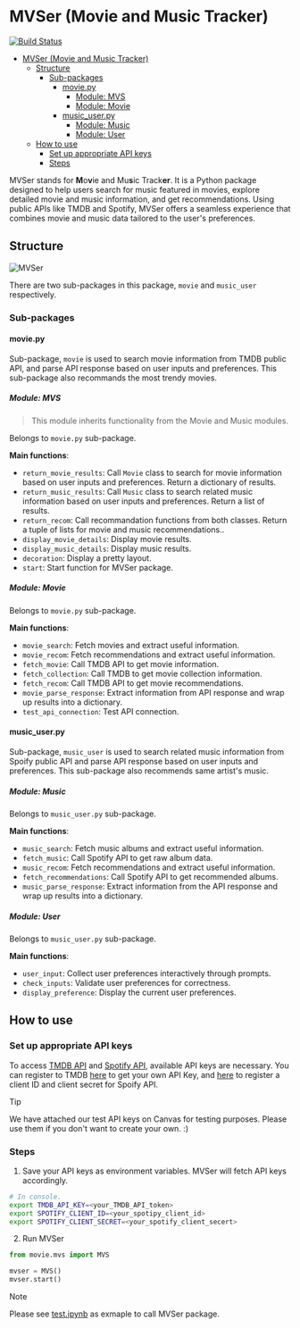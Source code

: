 # MVSer (Movie and Music Tracker)

[![Build Status](https://app.travis-ci.com/TenTen-Teng/MVSer.svg?token=1PJB3dvKbCVRgPaN4tdQ&branch=main)](https://app.travis-ci.com/TenTen-Teng/MVSer)

- [MVSer (Movie and Music Tracker)](#mvser-movie-and-music-tracker)
  - [Structure](#structure)
    - [Sub-packages](#sub-packages)
      - [movie.py](#moviepy)
        - [Module: MVS](#module-mvs)
        - [Module: Movie](#module-movie)
      - [music\_user.py](#music_userpy)
        - [Module: Music](#module-music)
        - [Module: User](#module-user)
  - [How to use](#how-to-use)
    - [Set up appropriate API keys](#set-up-appropriate-api-keys)
    - [Steps](#steps)

MVSer stands for **M**o**v**ie and Mu**s**ic Track**er**. It is a Python package designed to help users search for music featured in movies, explore detailed movie and music information, and get recommendations. Using public APIs like TMDB and Spotify, MVSer offers a seamless experience that combines movie and music data tailored to the user's preferences.

## Structure

![MVSer](./img/MVSer.png)

There are two sub-packages in this package, `movie` and `music_user` respectively. 

### Sub-packages

#### movie.py
Sub-package, `movie` is used to search movie information from TMDB public API, and parse API response based on user inputs and preferences. This sub-package also recommands the most trendy movies.

##### Module: MVS
> This module inherits functionality from the Movie and Music modules.

Belongs to `movie.py` sub-package.

**Main functions**:
- `return_movie_results`: Call `Movie` class to search for movie information based on user inputs and preferences. Return a dictionary of results.
- `return_music_results`: Call `Music` class to search related music information based on user inputs and preferences. Return a list of results.
- `return_recom`: Call recommandation functions from both classes. Return a tuple of lists for movie and music recommendations..
- `display_movie_details`: Display movie results.
- `display_music_details`: Display music results.
- `decoration`: Display a pretty layout.
- `start`: Start function for MVSer package.

##### Module: Movie
Belongs to `movie.py` sub-package.

**Main functions**:
- `movie_search`: Fetch movies and extract useful information.
- `movie_recom`: Fetch recommendations and extract useful information.
- `fetch_movie`: Call TMDB API to get movie information. 
- `fetch_collection`: Call TMDB to get movie collection information.
- `fetch_recom`: Call TMDB API to get movie recommendations.
- `movie_parse_response`: Extract information from API response and wrap up results into a dictionary.
- `test_api_connection`: Test API connection.

#### music_user.py
Sub-package, `music_user` is used to search related music information from Spoify public API and parse API response based on user inputs and preferences. This sub-package also recommends same artist's music.

##### Module: Music
Belongs to `music_user.py` sub-package.

**Main functions**:
- `music_search`: Fetch music albums and extract useful information.
- `fetch_music`: Call Spotify API to get raw album data.
- `music_recom`: Fetch recommendations and extract useful information.
- `fetch_recommendations`: Call Spotify API to get recommended albums.
- `music_parse_response`: Extract information from the API response and wrap up results into a dictionary.

##### Module: User
Belongs to `music_user.py` sub-package.

**Main functions**:
- `user_input`: Collect user preferences interactively through prompts.
- `check_inputs`: Validate user preferences for correctness.
- `display_preference`: Display the current user preferences.

## How to use

### Set up appropriate API keys

To access [TMDB API](https://developer.themoviedb.org/reference/intro/getting-started) and [Spotify API](https://developer.spotify.com/), available API keys are necessary. You can register to TMDB [here](https://developer.themoviedb.org/docs/getting-started) to get your own API Key, and [here](https://developer.spotify.com/documentation/web-api/tutorials/getting-started) to register a client ID and client secret for Spoify API.

> [!TIP]
> We have attached our test API keys on Canvas for testing purposes. Please use them if you don't want to create your own. :)

### Steps
1. Save your API keys as environment variables. MVSer will fetch API keys accordingly. 

```bash
# In console.
export TMDB_API_KEY=<your_TMDB_API_token>
export SPOTIFY_CLIENT_ID=<your_spotipy_client_id>
export SPOTIFY_CLIENT_SECRET=<your_spotify_client_secert>
```

2. Run MVSer

```python
from movie.mvs import MVS

mvser = MVS()
mvser.start()
```

>[!NOTE]
> Please see [test.ipynb](./src/test.ipynb) as exmaple to call MVSer package.